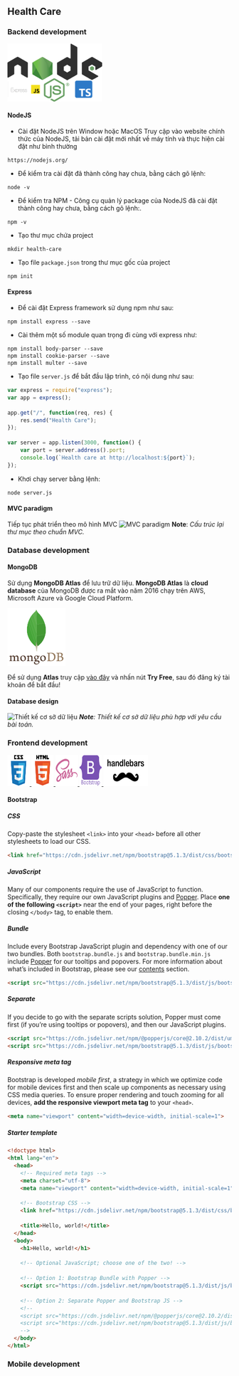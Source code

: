 ## Health Care

### Backend development
<p align="left">  
  <a href="https://nodejs.org/en/" target="_blank" rel="noreferrer"> 
    <img src="https://raw.githubusercontent.com/leanhducprovn/health-care-install/main/images/backend.png" alt="backend development" width="" height="130"/> 
  </a>
</p>
 
#### NodeJS
- Cài đặt NodeJS trên Window hoặc MacOS
Truy cập vào website chính thức của NodeJS, tải bản cài đặt mới nhất về máy tính và thực hiện cài đặt như bình thường
```
https://nodejs.org/
```
 - Để kiểm tra cài đặt đã thành công hay chưa, bằng cách gõ lệnh:
```
node -v
```
- Để kiểm tra NPM - Công cụ quản lý package của NodeJS đã cài đặt thành công hay chưa, bằng cách gõ lệnh:.
```
npm -v
```
- Tạo thư mục chứa project
```
mkdir health-care
```
- Tạo file `package.json` trong thư mục gốc của project
```
npm init
```
#### Express
- Để cài đặt Express framework sử dụng npm như sau:
```
npm install express --save
```
- Cài thêm một số module quan trọng đi cùng với express như:
```
npm install body-parser --save
npm install cookie-parser --save
npm install multer --save
```
- Tạo file `server.js` để bắt đầu lập trình, có nội dung như sau:
```js
var express = require("express");
var app = express();

app.get("/", function(req, res) {
	res.send("Health Care");
});

var server = app.listen(3000, function() {
	var port = server.address().port;
	console.log(`Health care at http://localhost:${port}`);
});
```
- Khơi chạy server bằng lệnh:
```
node server.js
```
#### MVC paradigm
Tiếp tục phát triển theo mô hình MVC 
![MVC paradigm](https://camo.githubusercontent.com/afe2798199dae8a62dbe378fda06f6b1356f6e95a9704c7019023c0eb1822abd/68747470733a2f2f692e696d6775722e636f6d2f36306c494f6c692e706e67)
**Note**: *Cấu trúc lại thư mục theo chuẩn MVC.*
### Database development
#### MongoDB
Sử dụng **MongoDB Atlas** để lưu trữ dữ liệu. **MongoDB Atlas** là **cloud database** của MongoDB được ra mắt vào năm 2016 chạy trên AWS, Microsoft Azure và Google Cloud Platform.
<p align="left">
	<a href="https://www.mongodb.com/" target="_blank"  rel="noreferrer">
		<img src="https://raw.githubusercontent.com/devicons/devicon/master/icons/mongodb/mongodb-original-wordmark.svg" alt="mongodb" width="130"/>
	</a>
</p>

Để sử dụng **Atlas** truy cập [vào đây](https://www.mongodb.com/cloud/atlas) và nhấn nút **Try Free**, sau đó đăng ký tài khoản để bắt đầu!
#### Database design
![Thiết kế cơ sở dữ liệu](https://camo.githubusercontent.com/e80715b4244b5c6cc4538c6152ae317d400a77832ed50f6e58e9d990bafe4918/68747470733a2f2f692e696d6775722e636f6d2f7166416c6250312e706e67)
***Note**: Thiết kế cơ sở dữ liệu phù hợp với yêu cầu bài toán.*
### Frontend development
<p align="left">  
  <a href="https://www.w3schools.com/css/" target="_blank" rel="noreferrer"> 
    <img src="https://raw.githubusercontent.com/devicons/devicon/master/icons/css3/css3-original-wordmark.svg" alt="css3" width="50" height="70"/> 
  </a> 
  <a href="https://www.w3schools.com/html/" target="_blank" rel="noreferrer"> 
    <img src="https://raw.githubusercontent.com/devicons/devicon/master/icons/html5/html5-original-wordmark.svg" alt="html5" width="50" height="70"/>
  </a>  
  <a href="https://sass-lang.com" target="_blank" rel="noreferrer"> 
    <img src="https://raw.githubusercontent.com/devicons/devicon/master/icons/sass/sass-original.svg" alt="sass" width="50" height="70"/>
  </a>
  <a href="https://getbootstrap.com" target="_blank" rel="noreferrer"> 
    <img src="https://raw.githubusercontent.com/devicons/devicon/master/icons/bootstrap/bootstrap-plain-wordmark.svg" alt="bootstrap" width="50" height="70"/> 
  </a>
  <a href="https://handlebarsjs.com/" target="_blank" rel="noreferrer"> 
    <img src="https://raw.githubusercontent.com/leanhducprovn/health-care-install/main/images/handlebarsjs.png" alt="handlebars" width="100" height="70"/> 
  </a>
</p>

#### Bootstrap
##### CSS
Copy-paste the stylesheet `<link>` into your `<head>` before all other stylesheets to load our CSS.
```html
<link href="https://cdn.jsdelivr.net/npm/bootstrap@5.1.3/dist/css/bootstrap.min.css" rel="stylesheet" integrity="sha384-1BmE4kWBq78iYhFldvKuhfTAU6auU8tT94WrHftjDbrCEXSU1oBoqyl2QvZ6jIW3" crossorigin="anonymous">
```
##### JavaScript
Many of our components require the use of JavaScript to function. Specifically, they require our own JavaScript plugins and [Popper](https://popper.js.org/). Place **one of the following  `<script>`** near the end of your pages, right before the closing `</body>` tag, to enable them.
##### Bundle
Include every Bootstrap JavaScript plugin and dependency with one of our two bundles. Both `bootstrap.bundle.js` and `bootstrap.bundle.min.js` include [Popper](https://popper.js.org/) for our tooltips and popovers. For more information about what’s included in Bootstrap, please see our [contents](https://getbootstrap.com/docs/5.1/getting-started/contents/#precompiled-bootstrap) section.
```html
<script src="https://cdn.jsdelivr.net/npm/bootstrap@5.1.3/dist/js/bootstrap.bundle.min.js" integrity="sha384-ka7Sk0Gln4gmtz2MlQnikT1wXgYsOg+OMhuP+IlRH9sENBO0LRn5q+8nbTov4+1p" crossorigin="anonymous"></script>
```
##### Separate
If you decide to go with the separate scripts solution, Popper must come first (if you’re using tooltips or popovers), and then our JavaScript plugins.
```html
<script src="https://cdn.jsdelivr.net/npm/@popperjs/core@2.10.2/dist/umd/popper.min.js" integrity="sha384-7+zCNj/IqJ95wo16oMtfsKbZ9ccEh31eOz1HGyDuCQ6wgnyJNSYdrPa03rtR1zdB" crossorigin="anonymous"></script>
<script src="https://cdn.jsdelivr.net/npm/bootstrap@5.1.3/dist/js/bootstrap.min.js" integrity="sha384-QJHtvGhmr9XOIpI6YVutG+2QOK9T+ZnN4kzFN1RtK3zEFEIsxhlmWl5/YESvpZ13" crossorigin="anonymous"></script>
```
##### Responsive meta tag
Bootstrap is developed _mobile first_, a strategy in which we optimize code for mobile devices first and then scale up components as necessary using CSS media queries. To ensure proper rendering and touch zooming for all devices, **add the responsive viewport meta tag** to your `<head>`.
```html
<meta name="viewport" content="width=device-width, initial-scale=1">
```
##### Starter template
```html
<!doctype html>
<html lang="en">
  <head>
    <!-- Required meta tags -->
    <meta charset="utf-8">
    <meta name="viewport" content="width=device-width, initial-scale=1">

    <!-- Bootstrap CSS -->
    <link href="https://cdn.jsdelivr.net/npm/bootstrap@5.1.3/dist/css/bootstrap.min.css" rel="stylesheet" integrity="sha384-1BmE4kWBq78iYhFldvKuhfTAU6auU8tT94WrHftjDbrCEXSU1oBoqyl2QvZ6jIW3" crossorigin="anonymous">

    <title>Hello, world!</title>
  </head>
  <body>
    <h1>Hello, world!</h1>

    <!-- Optional JavaScript; choose one of the two! -->

    <!-- Option 1: Bootstrap Bundle with Popper -->
    <script src="https://cdn.jsdelivr.net/npm/bootstrap@5.1.3/dist/js/bootstrap.bundle.min.js" integrity="sha384-ka7Sk0Gln4gmtz2MlQnikT1wXgYsOg+OMhuP+IlRH9sENBO0LRn5q+8nbTov4+1p" crossorigin="anonymous"></script>

    <!-- Option 2: Separate Popper and Bootstrap JS -->
    <!--
    <script src="https://cdn.jsdelivr.net/npm/@popperjs/core@2.10.2/dist/umd/popper.min.js" integrity="sha384-7+zCNj/IqJ95wo16oMtfsKbZ9ccEh31eOz1HGyDuCQ6wgnyJNSYdrPa03rtR1zdB" crossorigin="anonymous"></script>
    <script src="https://cdn.jsdelivr.net/npm/bootstrap@5.1.3/dist/js/bootstrap.min.js" integrity="sha384-QJHtvGhmr9XOIpI6YVutG+2QOK9T+ZnN4kzFN1RtK3zEFEIsxhlmWl5/YESvpZ13" crossorigin="anonymous"></script>
    -->
  </body>
</html>
```
### Mobile development
